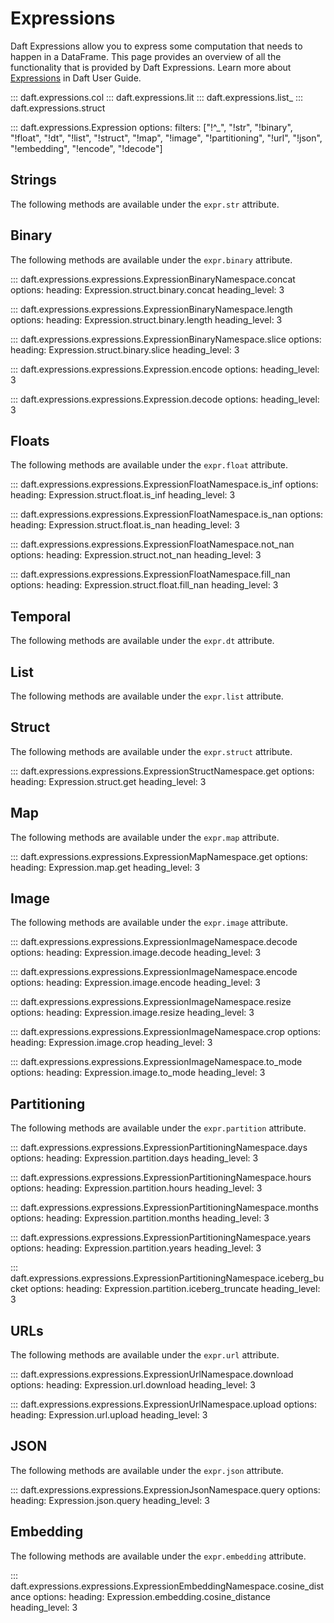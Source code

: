 # Expressions

Daft Expressions allow you to express some computation that needs to happen in a DataFrame. This page provides an overview of all the functionality that is provided by Daft Expressions. Learn more about [Expressions](../core_concepts.md#expressions) in Daft User Guide.

::: daft.expressions.col
::: daft.expressions.lit
::: daft.expressions.list_
::: daft.expressions.struct

::: daft.expressions.Expression
    options:
        filters: ["!^_", "!str", "!binary", "!float", "!dt", "!list", "!struct", "!map", "!image", "!partitioning", "!url", "!json", "!embedding", "!encode", "!decode"]

<!-- add more pages to filters to include them, see dataframe for example -->

<!-- ::: daft.expressions.expressions.ExpressionNamespace
    options:
        filters: ["!^_"]
        summary: false -->

## Strings

The following methods are available under the `expr.str` attribute.

## Binary

The following methods are available under the `expr.binary` attribute.

<!-- todo(docs - cc): ideally we have the class? and the proper method format should be Expression.binary.[method]
::: daft.expressions.expressions.ExpressionBinaryNamespace
    filters: ["!^_"] -->

::: daft.expressions.expressions.ExpressionBinaryNamespace.concat
    options:
        heading: Expression.struct.binary.concat
        heading_level: 3

::: daft.expressions.expressions.ExpressionBinaryNamespace.length
    options:
        heading: Expression.struct.binary.length
        heading_level: 3

::: daft.expressions.expressions.ExpressionBinaryNamespace.slice
    options:
        heading: Expression.struct.binary.slice
        heading_level: 3

::: daft.expressions.expressions.Expression.encode
    options:
        heading_level: 3

::: daft.expressions.expressions.Expression.decode
    options:
        heading_level: 3

## Floats

The following methods are available under the `expr.float` attribute.

<!-- todo(docs - cc): ideally we have the class? and the proper method format should be Expression.float.[method]
::: daft.expressions.expressions.ExpressionFloatNamespace
    filters: ["!^_"] -->

::: daft.expressions.expressions.ExpressionFloatNamespace.is_inf
    options:
        heading: Expression.struct.float.is_inf
        heading_level: 3

::: daft.expressions.expressions.ExpressionFloatNamespace.is_nan
    options:
        heading: Expression.struct.float.is_nan
        heading_level: 3

::: daft.expressions.expressions.ExpressionFloatNamespace.not_nan
    options:
        heading: Expression.struct.not_nan
        heading_level: 3

::: daft.expressions.expressions.ExpressionFloatNamespace.fill_nan
    options:
        heading: Expression.struct.float.fill_nan
        heading_level: 3

## Temporal

The following methods are available under the `expr.dt` attribute.

## List

The following methods are available under the `expr.list` attribute.

## Struct

The following methods are available under the `expr.struct` attribute.

<!-- todo(docs - cc): ideally we have the class? and the proper method format should be Expression.struct.[method]
::: daft.expressions.expressions.ExpressionStructNamespace
    filters: ["!^_"] -->

::: daft.expressions.expressions.ExpressionStructNamespace.get
    options:
        heading: Expression.struct.get
        heading_level: 3

## Map

The following methods are available under the `expr.map` attribute.

<!-- todo(docs - cc): ideally we have the class? and the proper method format should be Expression.map.[method]
::: daft.expressions.expressions.ExpressionMapNamespace
    filters: ["!^_"] -->

::: daft.expressions.expressions.ExpressionMapNamespace.get
    options:
        heading: Expression.map.get
        heading_level: 3

## Image

The following methods are available under the `expr.image` attribute.

<!-- todo(docs - cc): ideally we have the class? and the proper method format should be Expression.image.[method]
::: daft.expressions.expressions.ExpressionImageNamespace
    filters: ["!^_"] -->

::: daft.expressions.expressions.ExpressionImageNamespace.decode
    options:
        heading: Expression.image.decode
        heading_level: 3

::: daft.expressions.expressions.ExpressionImageNamespace.encode
    options:
        heading: Expression.image.encode
        heading_level: 3

::: daft.expressions.expressions.ExpressionImageNamespace.resize
    options:
        heading: Expression.image.resize
        heading_level: 3

::: daft.expressions.expressions.ExpressionImageNamespace.crop
    options:
        heading: Expression.image.crop
        heading_level: 3

::: daft.expressions.expressions.ExpressionImageNamespace.to_mode
    options:
        heading: Expression.image.to_mode
        heading_level: 3

## Partitioning

The following methods are available under the `expr.partition` attribute.

<!-- todo(docs - cc): ideally we have the class? and the proper method format should be Expression.partition.[method]
::: daft.expressions.expressions.ExpressionPartitioningNamespace
    filters: ["!^_"] -->

::: daft.expressions.expressions.ExpressionPartitioningNamespace.days
    options:
        heading: Expression.partition.days
        heading_level: 3

::: daft.expressions.expressions.ExpressionPartitioningNamespace.hours
    options:
        heading: Expression.partition.hours
        heading_level: 3

::: daft.expressions.expressions.ExpressionPartitioningNamespace.months
    options:
        heading: Expression.partition.months
        heading_level: 3

::: daft.expressions.expressions.ExpressionPartitioningNamespace.years
    options:
        heading: Expression.partition.years
        heading_level: 3

::: daft.expressions.expressions.ExpressionPartitioningNamespace.iceberg_bucket
    options:
        heading: Expression.partition.iceberg_truncate
        heading_level: 3

## URLs

The following methods are available under the `expr.url` attribute.

<!-- todo(docs - cc): ideally we have the class? and the proper method format should be Expression.url.[method]]
::: daft.expressions.expressions.ExpressionUrlNamespace
    filters: ["!^_"] -->

::: daft.expressions.expressions.ExpressionUrlNamespace.download
    options:
        heading: Expression.url.download
        heading_level: 3

::: daft.expressions.expressions.ExpressionUrlNamespace.upload
    options:
        heading: Expression.url.upload
        heading_level: 3

## JSON

The following methods are available under the `expr.json` attribute.

<!-- todo(docs - cc): ideally we have the class? and the proper method format should be Expression.json.query
::: daft.expressions.expressions.ExpressionJsonNamespace
    filters: ["!^_"] -->

::: daft.expressions.expressions.ExpressionJsonNamespace.query
    options:
        heading: Expression.json.query
        heading_level: 3

## Embedding

The following methods are available under the `expr.embedding` attribute.

<!-- todo(docs - cc): ideally we have the class? and the proper method format should be Expression.embedding.cosine_distance
::: daft.expressions.expressions.ExpressionEmbeddingNamespace
    filters: ["!^_"] -->

::: daft.expressions.expressions.ExpressionEmbeddingNamespace.cosine_distance
    options:
        heading: Expression.embedding.cosine_distance
        heading_level: 3

<!-- todo(docs - cc): need help with flattening namespaces, the following is not on api docs
::: daft.expressions.expressions.ExpressionNamespace
::: daft.expressions.expressions.ExpressionUrlNamespace
::: daft.expressions.expressions.ExpressionFloatNamespace
::: daft.expressions.expressions.ExpressionDatetimeNamespace
::: daft.expressions.expressions.ExpressionStringNamespace
::: daft.expressions.expressions.ExpressionListNamespace
::: daft.expressions.expressions.ExpressionStructNamespace
::: daft.expressions.expressions.ExpressionMapNamespace
::: daft.expressions.expressions.ExpressionsProjection
::: daft.expressions.expressions.ExpressionImageNamespace
::: daft.expressions.expressions.ExpressionPartitioningNamespace
::: daft.expressions.expressions.ExpressionJsonNamespace
::: daft.expressions.expressions.ExpressionEmbeddingNamespace
::: daft.expressions.expressions.ExpressionBinaryNamespace
-->
